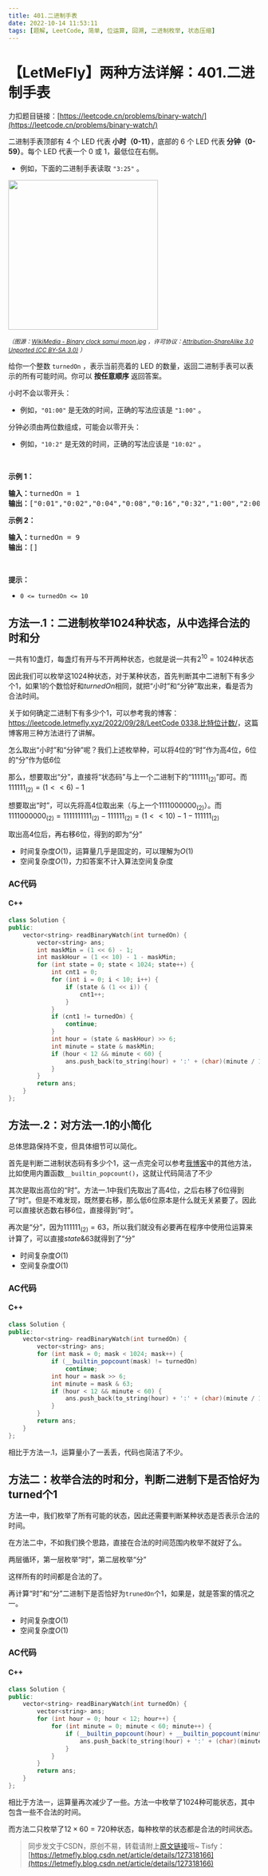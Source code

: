 ```yaml
---
title: 401.二进制手表
date: 2022-10-14 11:53:11
tags: [题解, LeetCode, 简单, 位运算, 回溯, 二进制枚举, 状态压缩]
---
```


# 【LetMeFly】两种方法详解：401.二进制手表

力扣题目链接：[https://leetcode.cn/problems/binary-watch/](https://leetcode.cn/problems/binary-watch/)

<p>二进制手表顶部有 4 个 LED 代表<strong> 小时（0-11）</strong>，底部的 6 个 LED 代表<strong> 分钟（0-59）</strong>。每个 LED 代表一个 0 或 1，最低位在右侧。</p>

<ul>
	<li>例如，下面的二进制手表读取 <code>"3:25"</code> 。</li>
</ul>

<!-- <p><img src="https://assets.leetcode-cn.com/aliyun-lc-upload/uploads/2021/03/29/binary_clock_samui_moon.jpg" style="height: 300px; width" /></p> -->

<p><img src="https://img-blog.csdnimg.cn/0e65d0f8c1664633a161c0e67f5e936f.jpeg" style="height: 300px; width" /></p>

<p><small><em>（图源：<a href="https://commons.m.wikimedia.org/wiki/File:Binary_clock_samui_moon.jpg">WikiMedia - Binary clock samui moon.jpg</a> ，许可协议：<a href="https://creativecommons.org/licenses/by-sa/3.0/deed.en">Attribution-ShareAlike 3.0 Unported (CC BY-SA 3.0)</a> ）</em></small></p>

<p>给你一个整数 <code>turnedOn</code> ，表示当前亮着的 LED 的数量，返回二进制手表可以表示的所有可能时间。你可以 <strong>按任意顺序</strong> 返回答案。</p>

<p>小时不会以零开头：</p>

<ul>
	<li>例如，<code>"01:00"</code> 是无效的时间，正确的写法应该是 <code>"1:00"</code> 。</li>
</ul>

<p>分钟必须由两位数组成，可能会以零开头：</p>

<ul>
	<li>例如，<code>"10:2"</code> 是无效的时间，正确的写法应该是 <code>"10:02"</code> 。</li>
</ul>

<p> </p>

<p><strong>示例 1：</strong></p>

<pre>
<strong>输入：</strong>turnedOn = 1
<strong>输出：</strong>["0:01","0:02","0:04","0:08","0:16","0:32","1:00","2:00","4:00","8:00"]
</pre>

<p><strong>示例 2：</strong></p>

<pre>
<strong>输入：</strong>turnedOn = 9
<strong>输出：</strong>[]
</pre>

<p> </p>

<p><strong>提示：</strong></p>

<ul>
	<li><code>0 <= turnedOn <= 10</code></li>
</ul>


    
## 方法一.1：二进制枚举1024种状态，从中选择合法的时和分

一共有10盏灯，每盏灯有开与不开两种状态，也就是说一共有$2^{10}=1024$种状态

因此我们可以枚举这$1024$种状态，对于某种状态，首先判断其中二进制下有多少个$1$，如果$1$的个数恰好和$turnedOn$相同，就把“小时”和“分钟”取出来，看是否为合法时间。

关于如何确定二进制下有多少个$1$，可以参考我的博客：[https://leetcode.letmefly.xyz/2022/09/28/LeetCode 0338.比特位计数/](https://leetcode.letmefly.xyz/2022/09/28/LeetCode%200338.%E6%AF%94%E7%89%B9%E4%BD%8D%E8%AE%A1%E6%95%B0/)，这篇博客用三种方法进行了讲解。

怎么取出“小时”和“分钟”呢？我们上述枚举种，可以将4位的“时”作为高4位，6位的“分”作为低6位

那么，想要取出“分”，直接将“状态码”与上一个二进制下的“$111111_{(2)}$”即可。而$111111_{(2)}=(1 << 6) - 1$

想要取出“时”，可以先将高4位取出来（与上一个$1111000000_{(2)}$）。而$1111000000_{(2)}=1111111111_{(2)}-111111_{(2)}=(1 << 10) - 1 - 111111_{(2)}$

取出高4位后，再右移6位，得到的即为“分”

+ 时间复杂度$O(1)$，运算量几乎是固定的，可以理解为$O(1)$
+ 空间复杂度$O(1)$，力扣答案不计入算法空间复杂度

### AC代码

#### C++

```cpp
class Solution {
public:
    vector<string> readBinaryWatch(int turnedOn) {
        vector<string> ans;
        int maskMin = (1 << 6) - 1;
        int maskHour = (1 << 10) - 1 - maskMin;
        for (int state = 0; state < 1024; state++) {
            int cnt1 = 0;
            for (int i = 0; i < 10; i++) {
                if (state & (1 << i)) {
                    cnt1++;
                }
            }
            if (cnt1 != turnedOn) {
                continue;
            }
            int hour = (state & maskHour) >> 6;
            int minute = state & maskMin;
            if (hour < 12 && minute < 60) {
                ans.push_back(to_string(hour) + ':' + (char)(minute / 10 + '0') + (char)(minute % 10 + '0'));
            }
        }
        return ans;
    }
};
```

## 方法一.2：对方法一.1的小简化

总体思路保持不变，但具体细节可以简化。

首先是判断二进制状态码有多少个1，这一点完全可以参考[我博客](https://leetcode.letmefly.xyz/2022/09/28/LeetCode%200338.%E6%AF%94%E7%89%B9%E4%BD%8D%E8%AE%A1%E6%95%B0/)中的其他方法，比如使用内置函数```__builtin_popcount()```，这就让代码简洁了不少

其次是取出高位的“时”。方法一.1中我们先取出了高4位，之后右移了6位得到了“时”。但是不难发现，既然要右移，那么低6位原本是什么就无关紧要了。因此可以直接状态数右移6位，直接得到“时”。

再次是“分”，因为$111111_{(2)}=63$，所以我们就没有必要再在程序中使用位运算来计算了，可以直接$state \& 63$就得到了“分”

+ 时间复杂度$O(1)$
+ 空间复杂度$O(1)$

### AC代码

#### C++

```cpp
class Solution {
public:
    vector<string> readBinaryWatch(int turnedOn) {
        vector<string> ans;
        for (int mask = 0; mask < 1024; mask++) {
            if (__builtin_popcount(mask) != turnedOn)
                continue;
            int hour = mask >> 6;
            int minute = mask & 63;
            if (hour < 12 && minute < 60) {
                ans.push_back(to_string(hour) + ':' + (char)(minute / 10 + '0') + (char)(minute % 10 + '0'));
            }
        }
        return ans;
    }
};
```

相比于方法一.1，运算量小了一丢丢，代码也简洁了不少。

## 方法二：枚举合法的时和分，判断二进制下是否恰好为turned个1

方法一中，我们枚举了所有可能的状态，因此还需要判断某种状态是否表示合法的时间。

在方法二中，不如我们换个思路，直接在合法的时间范围内枚举不就好了么。

两层循环，第一层枚举“时”，第二层枚举“分”

这样所有的时间都是合法的了。

再计算“时”和“分”二进制下是否恰好为```trunedOn```个1，如果是，就是答案的情况之一。

+ 时间复杂度$O(1)$
+ 空间复杂度$O(1)$

### AC代码

#### C++

```cpp
class Solution {
public:
    vector<string> readBinaryWatch(int turnedOn) {
        vector<string> ans;
        for (int hour = 0; hour < 12; hour++) {
            for (int minute = 0; minute < 60; minute++) {
                if (__builtin_popcount(hour) + __builtin_popcount(minute) == turnedOn) {
                    ans.push_back(to_string(hour) + ':' + (char)(minute / 10 + '0') + (char)(minute % 10 + '0'));
                }
            }
        }
        return ans;
    }
};
```

相比于方法一，运算量再次减少了一些。方法一中枚举了$1024$种可能状态，其中包含一些不合法的时间。

而方法二只枚举了$12\times60=720$种状态，每种枚举的状态都是合法的时间状态。

> 同步发文于CSDN，原创不易，转载请附上[原文链接](https://leetcode.letmefly.xyz/2022/10/14/LeetCode%200401.%E4%BA%8C%E8%BF%9B%E5%88%B6%E6%89%8B%E8%A1%A8/)哦~
> Tisfy：[https://letmefly.blog.csdn.net/article/details/127318166](https://letmefly.blog.csdn.net/article/details/127318166)
